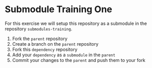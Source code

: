 # Submodule Training One
For this exercise we will setup this repository as a submodule in
the repository `submodules-training`.

1. Fork the `parent` repository
1. Create a branch on the `parent` repository
1. Fork this `dependency` repository
1. Add your `dependency` as a `submodule` in the `parent`
1. Commit your changes to the `parent` and push them to your fork
